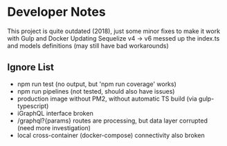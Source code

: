 # Developer Notes

This project is quite outdated (2018), just some minor fixes to make it work with Gulp and Docker
Updating Sequelize v4 -> v6 messed up the index.ts and models definitions (may still have bad workarounds)

## Ignore List

- npm run test (no output, but 'npm run coverage' works)
- npm run pipelines (not tested, should also have issues)
- production image without PM2, without automatic TS build (via gulp-typescript)
- iGraphQL interface broken
- /graphql?{params} routes are processing, but data layer corrupted (need more investigation)
- local cross-container (docker-compose) connectivity also broken
